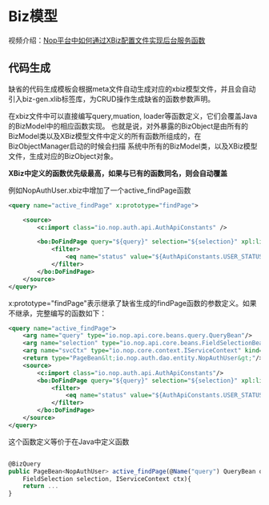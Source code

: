 # Biz模型

视频介绍：[Nop平台中如何通过XBiz配置文件实现后台服务函数](https://www.bilibili.com/video/BV1aN411B7Ju/)

## 代码生成
缺省的代码生成模板会根据meta文件自动生成对应的xbiz模型文件，并且会自动引入biz-gen.xlib标签库，为CRUD操作生成缺省的函数参数声明。

在xbiz文件中可以直接编写query,muation, loader等函数定义，它们会覆盖Java的BizModel中的相应函数实现。
也就是说，对外暴露的BizObject是由所有的BizModel类以及XBiz模型文件中定义的所有函数所组成的，在BizObjectManager启动的时候会扫描
系统中所有的BizModel类，以及XBiz模型文件，生成对应的BizObject对象。

**XBiz中定义的函数优先级最高，如果与已有的函数同名，则会自动覆盖**

例如NopAuthUser.xbiz中增加了一个active_findPage函数

````xml
<query name="active_findPage" x:prototype="findPage">

    <source>
        <c:import class="io.nop.auth.api.AuthApiConstants" />

        <bo:DoFindPage query="${query}" selection="${selection}" xpl:lib="/nop/biz/xlib/bo.xlib">
            <filter>
                <eq name="status" value="${AuthApiConstants.USER_STATUS_ACTIVE}" />
            </filter>
        </bo:DoFindPage>
    </source>
</query>
````

x:prototype="findPage"表示继承了缺省生成的findPage函数的参数定义。如果不继承，完整编写的函数如下：
````xml
<query name="active_findPage">
    <arg name="query" type="io.nop.api.core.beans.query.QueryBean"/>
    <arg name="selection" type="io.nop.api.core.beans.FieldSelectionBean" kind="FieldSelection"/>
    <arg name="svcCtx" type="io.nop.core.context.IServiceContext" kind="ServiceContext"/>
    <return type="PageBean&lt;io.nop.auth.dao.entity.NopAuthUser&gt;"/>
    <source>
        <c:import class="io.nop.auth.api.AuthApiConstants"/>
        <bo:DoFindPage query="${query}" selection="${selection}" xpl:lib="/nop/biz/xlib/bo.xlib">
            <filter>
                <eq name="status" value="${AuthApiConstants.USER_STATUS_ACTIVE}"/>
            </filter>
        </bo:DoFindPage>
    </source>
</query>
````

这个函数定义等价于在Java中定义函数

````javascript

@BizQuery
public PageBean<NopAuthUser> active_findPage(@Name("query") QueryBean query, 
    FieldSelection selection, IServiceContext ctx){
    return ...    
}
````
